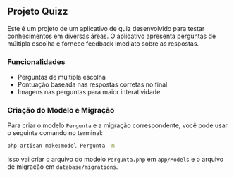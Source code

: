 ## Projeto Quizz

Este é um projeto de um aplicativo de quiz desenvolvido para testar conhecimentos em diversas áreas. O aplicativo apresenta perguntas de múltipla escolha e fornece feedback imediato sobre as respostas.

### Funcionalidades
- Perguntas de múltipla escolha
- Pontuação baseada nas respostas corretas no final
- Imagens nas perguntas para maior interatividade


### Criação do Modelo e Migração

Para criar o modelo `Pergunta` e a migração correspondente, você pode usar o seguinte comando no terminal:

```bash
php artisan make:model Pergunta -m
```

Isso vai criar o arquivo do modelo `Pergunta.php` em `app/Models` e o arquivo de migração em `database/migrations`.
